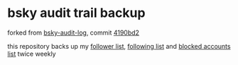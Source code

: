 # bsky audit trail backup

forked from [bsky-audit-log](https://github.com/tehcyx/bsky-audit-log), commit [4190bd2](https://github.com/tehcyx/bsky-audit-log/commit/4190bd26eb41b082cf0fae3860d28dd8704996c0)

this repository backs up my
[follower list](followers.txt),
[following list](following.txt) and
[blocked accounts list](blocked_accounts.txt)
twice weekly

